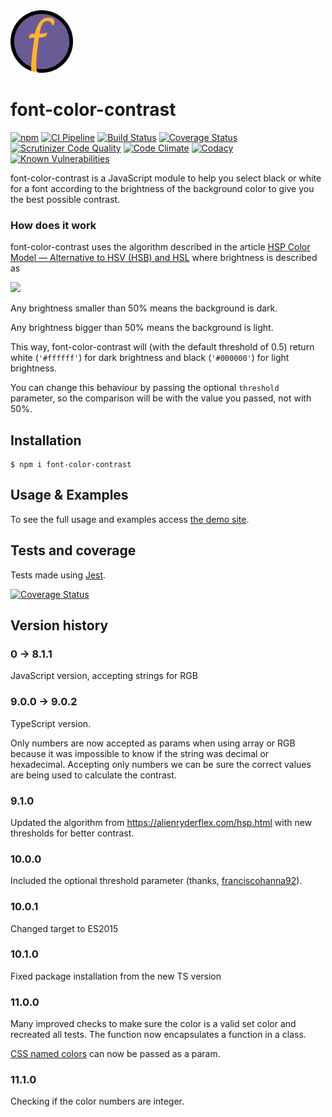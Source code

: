 <img src="https://raw.githubusercontent.com/russoedu/font-color-contrast-demo/main/src/assets/font-color-contrast-logo.svg" width="100px" />

# font-color-contrast

[![npm](https://img.shields.io/npm/v/font-color-contrast.svg)](https://www.npmjs.com/package/font-color-contrast)
[![CI Pipeline](https://github.com/russoedu/font-color-contrast/actions/workflows/main.yml/badge.svg)](https://github.com/russoedu/font-color-contrast/actions/workflows/main.yml)
[![Build Status](https://scrutinizer-ci.com/g/russoedu/font-color-contrast/badges/build.png?b=master)](https://scrutinizer-ci.com/g/russoedu/font-color-contrast/build-status/master)
[![Coverage Status](https://coveralls.io/repos/github/russoedu/font-color-contrast/badge.svg?branch=master)](https://coveralls.io/github/russoedu/font-color-contrast?branch=master)
[![Scrutinizer Code Quality](https://scrutinizer-ci.com/g/russoedu/font-color-contrast/badges/quality-score.png?b=master)](https://scrutinizer-ci.com/g/russoedu/font-color-contrast/?branch=master)
[![Code Climate](https://api.codeclimate.com/v1/badges/daed002166b4a0404ea5/maintainability)](https://codeclimate.com/github/russoedu/font-color-contrast/maintainability)
[![Codacy](https://app.codacy.com/project/badge/Grade/320aed91c5c5438397df48b1cc85cc8a)](https://www.codacy.com/gh/russoedu/font-color-contrast/dashboard?utm_source=github.com&amp;utm_medium=referral&amp;utm_content=russoedu/font-color-contrast&amp;utm_campaign=Badge_Grade)
[![Known Vulnerabilities](https://snyk.io/test/npm/font-color-contrast/badge.svg)](https://snyk.io/test/npm/font-color-contrast)


font-color-contrast is a JavaScript module to help you select black or white for a font according to the brightness of the background color to give you the best possible contrast.

### How does it work

font-color-contrast uses the algorithm described in the article [HSP Color Model — Alternative to HSV (HSB) and HSL](https://alienryderflex.com/hsp.html) where brightness is described as 

<p>
  <img src="https://render.githubusercontent.com/render/math?math=brightness=\sqrt{0.299 * red^2 %2B 0.587 * green^2 %2B 0.114 * blue^2}">
</p>

Any brightness smaller than 50% means the background is dark.

Any brightness bigger than 50% means the background is light.

This way, font-color-contrast will (with the default threshold of 0.5) return white (`'#ffffff'`) for dark brightness and black (`'#000000'`) for light brightness.

You can change this behaviour by passing the optional `threshold` parameter, so the comparison will be with the value you passed, not with 50%.


## Installation

    $ npm i font-color-contrast

## Usage & Examples
To see the full usage and examples access [the demo site](https://russoedu.github.io/font-color-contrast-demo/#/).

## Tests and coverage

Tests made using [Jest](https://jestjs.io/).

[![Coverage Status](https://coveralls.io/repos/github/russoedu/font-color-contrast/badge.svg?branch=ts)](https://coveralls.io/github/russoedu/font-color-contrast?branch=ts)

## Version history

### 0 -> 8.1.1
JavaScript version, accepting strings for RGB

### 9.0.0 -> 9.0.2
TypeScript version.

Only numbers are now accepted as params when using array or RGB because it was impossible to know if the string was decimal or hexadecimal. Accepting only numbers we can be sure the correct values are being used to calculate the contrast.

### 9.1.0
Updated the algorithm from https://alienryderflex.com/hsp.html with new thresholds for better contrast.

### 10.0.0
Included the optional threshold parameter (thanks, [franciscohanna92](https://github.com/franciscohanna92)).

### 10.0.1
Changed target to ES2015

### 10.1.0
Fixed package installation from the new TS version

### 11.0.0
Many improved checks to make sure the color is a valid set color and recreated all tests. The function now encapsulates a function in a class.

[CSS named colors](https://www.w3.org/wiki/CSS/Properties/color/keywords) can now be passed as a param.

### 11.1.0
Checking if the color numbers are integer.
